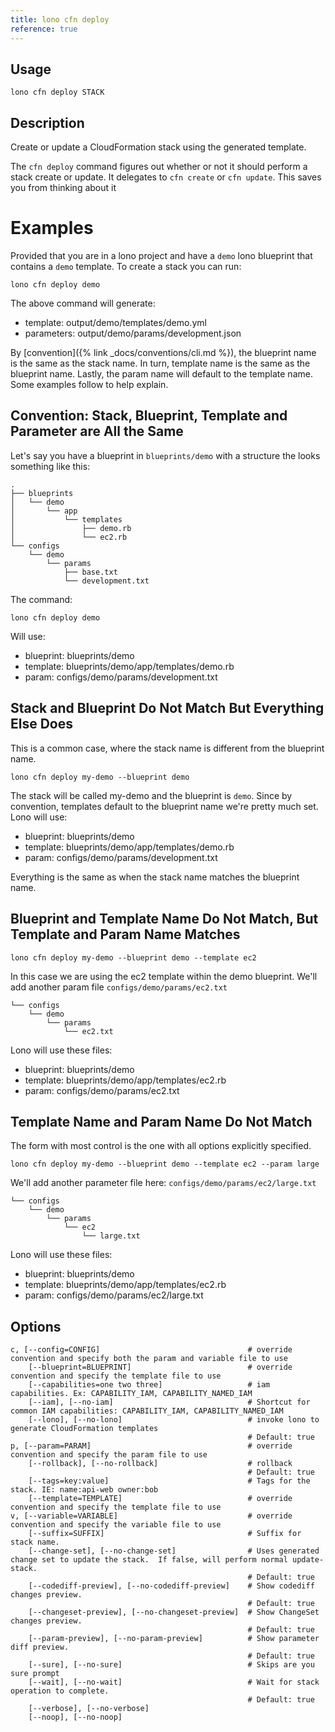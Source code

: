 ```yaml
---
title: lono cfn deploy
reference: true
---
```


## Usage

    lono cfn deploy STACK

## Description

Create or update a CloudFormation stack using the generated template.

The `cfn deploy` command figures out whether or not it should perform a stack create or update. It delegates to `cfn create` or `cfn update`.  This saves you from thinking about it

# Examples

Provided that you are in a lono project and have a `demo` lono blueprint that contains a `demo` template.  To create a stack you can run:

    lono cfn deploy demo

The above command will generate:

* template:   output/demo/templates/demo.yml
* parameters: output/demo/params/development.json

By [convention]({% link _docs/conventions/cli.md %}), the blueprint name is the same as the stack name. In turn, template name is the same as the blueprint name. Lastly, the param name will default to the template name.  Some examples follow to help explain.

## Convention: Stack, Blueprint, Template and Parameter are All the Same

Let's say you have a blueprint in `blueprints/demo` with a structure the looks something like this:

    .
    ├── blueprints
    │   └── demo
    │       └── app
    │           └── templates
    │               ├── demo.rb
    │               └── ec2.rb
    └── configs
        └── demo
            └── params
                ├── base.txt
                └── development.txt

The command:

    lono cfn deploy demo

Will use:

* blueprint: blueprints/demo
* template: blueprints/demo/app/templates/demo.rb
* param: configs/demo/params/development.txt

## Stack and Blueprint Do Not Match But Everything Else Does

This is a common case, where the stack name is different from the blueprint name.

    lono cfn deploy my-demo --blueprint demo

The stack will be called my-demo and the blueprint is `demo`.  Since by convention, templates default to the blueprint name we're pretty much set.  Lono will use:

* blueprint: blueprints/demo
* template: blueprints/demo/app/templates/demo.rb
* param: configs/demo/params/development.txt

Everything is the same as when the stack name matches the blueprint name.

## Blueprint and Template Name Do Not Match, But Template and Param Name Matches

    lono cfn deploy my-demo --blueprint demo --template ec2

In this case we are using the ec2 template within the demo blueprint.  We'll add another param file `configs/demo/params/ec2.txt`

    └── configs
        └── demo
            └── params
                └── ec2.txt

Lono will use these files:

* blueprint: blueprints/demo
* template: blueprints/demo/app/templates/ec2.rb
* param: configs/demo/params/ec2.txt

## Template Name and Param Name Do Not Match

The form with most control is the one with all options explicitly specified.

    lono cfn deploy my-demo --blueprint demo --template ec2 --param large

We'll add another parameter file here: `configs/demo/params/ec2/large.txt`

    └── configs
        └── demo
            └── params
                └── ec2
                    └── large.txt

Lono will use these files:

* blueprint: blueprints/demo
* template: blueprints/demo/app/templates/ec2.rb
* param: configs/demo/params/ec2/large.txt


## Options

```
c, [--config=CONFIG]                                 # override convention and specify both the param and variable file to use
    [--blueprint=BLUEPRINT]                          # override convention and specify the template file to use
    [--capabilities=one two three]                   # iam capabilities. Ex: CAPABILITY_IAM, CAPABILITY_NAMED_IAM
    [--iam], [--no-iam]                              # Shortcut for common IAM capabilities: CAPABILITY_IAM, CAPABILITY_NAMED_IAM
    [--lono], [--no-lono]                            # invoke lono to generate CloudFormation templates
                                                     # Default: true
p, [--param=PARAM]                                   # override convention and specify the param file to use
    [--rollback], [--no-rollback]                    # rollback
                                                     # Default: true
    [--tags=key:value]                               # Tags for the stack. IE: name:api-web owner:bob
    [--template=TEMPLATE]                            # override convention and specify the template file to use
v, [--variable=VARIABLE]                             # override convention and specify the variable file to use
    [--suffix=SUFFIX]                                # Suffix for stack name.
    [--change-set], [--no-change-set]                # Uses generated change set to update the stack.  If false, will perform normal update-stack.
                                                     # Default: true
    [--codediff-preview], [--no-codediff-preview]    # Show codediff changes preview.
                                                     # Default: true
    [--changeset-preview], [--no-changeset-preview]  # Show ChangeSet changes preview.
                                                     # Default: true
    [--param-preview], [--no-param-preview]          # Show parameter diff preview.
                                                     # Default: true
    [--sure], [--no-sure]                            # Skips are you sure prompt
    [--wait], [--no-wait]                            # Wait for stack operation to complete.
                                                     # Default: true
    [--verbose], [--no-verbose]                      
    [--noop], [--no-noop]                            
```

